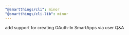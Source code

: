 ```yaml
---
"@smartthings/cli": minor
"@smartthings/cli-lib": minor
---
```


add support for creating OAuth-In SmartApps via user Q&A
